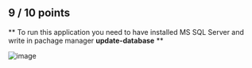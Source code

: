 ## 9 / 10 points

** To run this application you need to have installed MS SQL Server and write in pachage manager __update-database__  **

![image](https://user-images.githubusercontent.com/26823481/120075898-ca3f0380-c0ab-11eb-8969-167f6d4f4471.png)